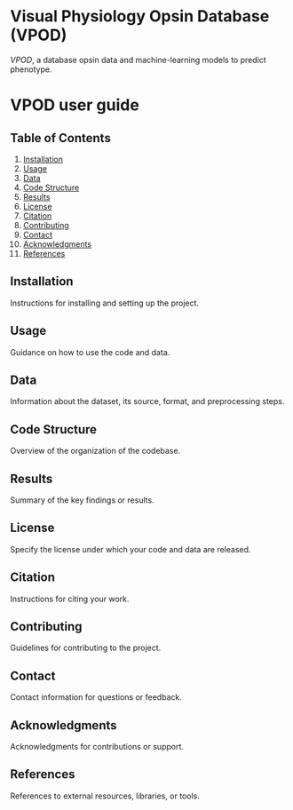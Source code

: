 # Visual Physiology Opsin Database (VPOD)
_VPOD_, a database opsin data and machine-learning models to predict phenotype.

# VPOD user guide #

## Table of Contents

1. [Installation](#installation)
2. [Usage](#usage)
3. [Data](#data)
4. [Code Structure](#code-structure)
5. [Results](#results)
6. [License](#license)
7. [Citation](#citation)
8. [Contributing](#contributing)
9. [Contact](#contact)
10. [Acknowledgments](#acknowledgments)
11. [References](#references)

## Installation

Instructions for installing and setting up the project.

## Usage

Guidance on how to use the code and data.

## Data

Information about the dataset, its source, format, and preprocessing steps.

## Code Structure

Overview of the organization of the codebase.

## Results

Summary of the key findings or results.

## License

Specify the license under which your code and data are released.

## Citation

Instructions for citing your work.

## Contributing

Guidelines for contributing to the project.

## Contact

Contact information for questions or feedback.

## Acknowledgments

Acknowledgments for contributions or support.

## References

References to external resources, libraries, or tools.
